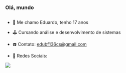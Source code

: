 ### Olá, mundo
##
- 🤗 Me chamo Eduardo, tenho 17 anos
- 🕹️ Cursando análise e desenvolvimento de sistemas
- ☎️ Contato: edubf136cs@gmail.com

- 📱 Redes Sociais:

<div>
 <a href="https://www.instagram.com/eduaardo_falcao/" target="_blank"><img src="https://img.shields.io/badge/Instagram-E4405F?style=for-the-badge&logo=instagram&logoColor=white" target="_blank"></a>
</div>

